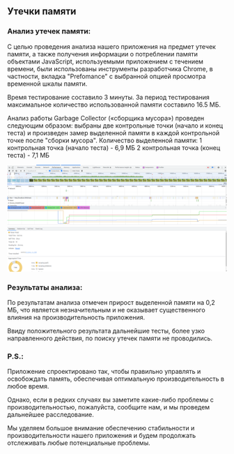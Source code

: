 ## Утечки памяти

### Анализ утечек памяти:

С целью проведения анализа нашего приложения на предмет утечек памяти, а также получения информации о потреблении памяти объектами JavaScript, используемыми приложением с течением времени, были использованы инструменты разработчика Chrome, в частности, вкладка "Prefomance" с выбранной опцией просмотра временной шкалы памяти.

Время тестирование составило 3 минуты. За период тестирования максимальное количество использованной памяти составило 16.5 МБ.

Анализ работы Garbage Collector («сборщика мусора») проведен следующим образом: выбраны две контрольные точки (начало и конец теста) и произведен замер выделенной памяти в каждой контрольной точке после "сборки мусора".
Количество выделенной памяти:
1 контрольная точка (начало теста) - 6,9 МБ
2 контрольная точка (конец теста) - 7,1 МБ

![memory test](./packages/client/src/assets/screenshot-2023-11-28-15-55-36.png)

### Результаты анализа:

По результатам анализа отмечен прирост выделенной памяти на 0,2 МБ, что является незначительным и не оказывает существенного влияния на производительность приложения.

Ввиду положительного результата дальнейшие тесты, более узко направленного действия, по поиску утечек памяти не проводились.

### P.S.:

Приложение спроектировано так, чтобы правильно управлять и освобождать память, обеспечивая оптимальную производительность в любое время.

Однако, если в редких случаях вы заметите какие-либо проблемы с производительностью, пожалуйста, сообщите нам, и мы проведем дальнейшее расследование.

Мы уделяем большое внимание обеспечению стабильности и производительности нашего приложения и будем продолжать отслеживать любые потенциальные проблемы.
